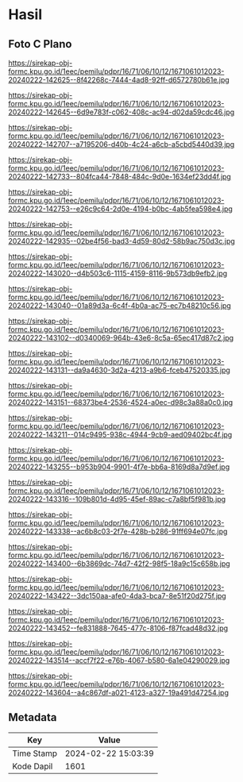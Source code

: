 # Hasil

## Foto C Plano

https://sirekap-obj-formc.kpu.go.id/1eec/pemilu/pdpr/16/71/06/10/12/1671061012023-20240222-142625--8f42268c-7444-4ad8-92ff-d6572780b61e.jpg

https://sirekap-obj-formc.kpu.go.id/1eec/pemilu/pdpr/16/71/06/10/12/1671061012023-20240222-142645--6d9e783f-c062-408c-ac94-d02da59cdc46.jpg

https://sirekap-obj-formc.kpu.go.id/1eec/pemilu/pdpr/16/71/06/10/12/1671061012023-20240222-142707--a7195206-d40b-4c24-a6cb-a5cbd5440d39.jpg

https://sirekap-obj-formc.kpu.go.id/1eec/pemilu/pdpr/16/71/06/10/12/1671061012023-20240222-142733--804fca44-7848-484c-9d0e-1634ef23dd4f.jpg

https://sirekap-obj-formc.kpu.go.id/1eec/pemilu/pdpr/16/71/06/10/12/1671061012023-20240222-142753--e26c9c64-2d0e-4194-b0bc-4ab5fea598e4.jpg

https://sirekap-obj-formc.kpu.go.id/1eec/pemilu/pdpr/16/71/06/10/12/1671061012023-20240222-142935--02be4f56-bad3-4d59-80d2-58b9ac750d3c.jpg

https://sirekap-obj-formc.kpu.go.id/1eec/pemilu/pdpr/16/71/06/10/12/1671061012023-20240222-143020--d4b503c6-1115-4159-8116-9b573db9efb2.jpg

https://sirekap-obj-formc.kpu.go.id/1eec/pemilu/pdpr/16/71/06/10/12/1671061012023-20240222-143040--01a89d3a-6c4f-4b0a-ac75-ec7b48210c56.jpg

https://sirekap-obj-formc.kpu.go.id/1eec/pemilu/pdpr/16/71/06/10/12/1671061012023-20240222-143102--d0340069-964b-43e6-8c5a-65ec417d87c2.jpg

https://sirekap-obj-formc.kpu.go.id/1eec/pemilu/pdpr/16/71/06/10/12/1671061012023-20240222-143131--da9a4630-3d2a-4213-a9b6-fceb47520335.jpg

https://sirekap-obj-formc.kpu.go.id/1eec/pemilu/pdpr/16/71/06/10/12/1671061012023-20240222-143151--68373be4-2536-4524-a0ec-d98c3a88a0c0.jpg

https://sirekap-obj-formc.kpu.go.id/1eec/pemilu/pdpr/16/71/06/10/12/1671061012023-20240222-143211--014c9495-938c-4944-9cb9-aed09402bc4f.jpg

https://sirekap-obj-formc.kpu.go.id/1eec/pemilu/pdpr/16/71/06/10/12/1671061012023-20240222-143255--b953b904-9901-4f7e-bb6a-8169d8a7d9ef.jpg

https://sirekap-obj-formc.kpu.go.id/1eec/pemilu/pdpr/16/71/06/10/12/1671061012023-20240222-143316--109b801d-4d95-45ef-89ac-c7a8bf5f981b.jpg

https://sirekap-obj-formc.kpu.go.id/1eec/pemilu/pdpr/16/71/06/10/12/1671061012023-20240222-143338--ac6b8c03-2f7e-428b-b286-91ff694e07fc.jpg

https://sirekap-obj-formc.kpu.go.id/1eec/pemilu/pdpr/16/71/06/10/12/1671061012023-20240222-143400--6b3869dc-74d7-42f2-98f5-18a9c15c658b.jpg

https://sirekap-obj-formc.kpu.go.id/1eec/pemilu/pdpr/16/71/06/10/12/1671061012023-20240222-143422--3dc150aa-afe0-4da3-bca7-8e51f20d275f.jpg

https://sirekap-obj-formc.kpu.go.id/1eec/pemilu/pdpr/16/71/06/10/12/1671061012023-20240222-143452--fe831888-7645-477c-8106-f87fcad48d32.jpg

https://sirekap-obj-formc.kpu.go.id/1eec/pemilu/pdpr/16/71/06/10/12/1671061012023-20240222-143514--accf7f22-e76b-4067-b580-6a1e04290029.jpg

https://sirekap-obj-formc.kpu.go.id/1eec/pemilu/pdpr/16/71/06/10/12/1671061012023-20240222-143604--a4c867df-a021-4123-a327-19a491d47254.jpg


## Metadata

| Key        | Value               |
| ---------- | ------------------- |
| Time Stamp | 2024-02-22 15:03:39 |
| Kode Dapil | 1601                |



